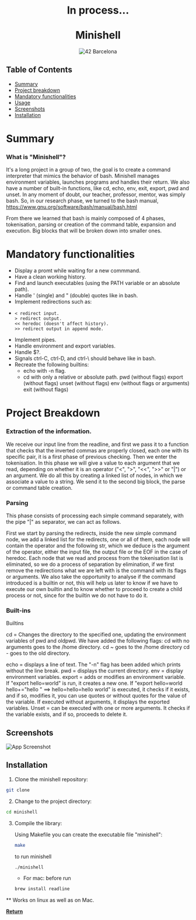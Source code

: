 <div align="center">
<h1 align="center">
    <br>In process...</br>
    <br>Minishell</br>
</h1>
<p align="center">
    <img src="https://img.shields.io/badge/Barcelona-100000?style=flat-square&logo=42&logoColor=white&labelColor=000000&color=000000" alt="42 Barcelona"/>
</p>
</div>

## Table of Contents
- [Summary](#-summary)
- [Project breakdown](#-projectbreakdown)
- [Mandatory functionalities](#-mandatoryfuncionalities)
- [Usage](#-usage)
- [Screenshots](#-screenshots)
- [Installation](#-installation)


# Summary

### What is "Minishell"?

It's a long project in a group of two, the goal is to create a command interpreter that mimics the behavior of bash. Minishell manages environment variables,
launches programs and handles their return. We also have a number of built-in functions, like cd, echo, env, exit, export, pwd and unset. In any moment of doubt, our teacher, professor, mentor, was simply bash. So, in our research phase, we turned to the bash manual, https://www.gnu.org/software/bash/manual/bash.html 

From there we learned that bash is mainly composed of 4 phases, tokenisation, parsing or creation of the command table, expansion and execution. Big blocks that will be broken down into smaller ones.

# Mandatory functionalities

- Display a promt while waiting for a new commmand.
- Have a clean working history.
- Find and launch executables (using the PATH variable or an absolute path).
- Handle ' (single) and " (double) quotes like in bash.
- Implement redirections such as:
-     < redirect input.
      > redirect output.
      << heredoc (doesn't affect history).
      >> redirect output in append mode.
- Implement pipes.
- Handle environment and export variables.
- Handle $?.
- Signals ctrl-C, ctrl-D, and ctrl-\ should behave like in bash.
- Recreate the following builtins:
  - echo with -n flag.
  - cd with only a relative or absolute path.
    pwd (without flags)
    export (without flags)
    unset (without flags)
    env (without flags or arguments)
    exit (without flags)


# Project Breakdown

### Extraction of the information.

We receive our input line from the readline, and first we pass it to a function that checks that the inverted commas are properly closed, each one with its specific pair, it is a first phase of previous checking. Then we enter the tokenisation. 
In this phase we will give a value to each argument that we read, depending on whether it is an operator ("<", ">", "<<", ">>" or "|") or an argument. We do all this by creating a linked list of nodes, in which we associate a value to a string. We send it to the second big block, the parse or command table creation.

### Parsing

This phase consists of processing each simple command separately, with the pipe "|" as separator, we can act as follows.

First we start by parsing the redirects, inside the new simple command node, we add a linked list for the redirects, one or all of them, each node will contain the operator and the following str, which we deduce is the argument of the operator, either the input file, the output file or the EOF in the case of heredoc. 
Each node that we read and process from the tokenisation list is eliminated, so we do a process of separation by elimination, if we first remove the redirections what we are left with is the command with its flags or arguments. 
We also take the opportunity to analyse if the command introduced is a builtin or not, this will help us later to know if we have to execute our own builtin and to know whether to proceed to create a child process or not, since for the builtin we do not have to do it.

### Built-ins

Builtins

cd = Changes the directory to the specified one, updating the environment variables of pwd and oldpwd. We have added the following flags:
    cd with no arguments goes to the /home directory.
    cd ~ goes to the /home directory
    cd - goes to the old directory.

echo = displays a line of text. The "-n" flag has been added which prints without the line break.
pwd = displays the current directory.
env = display environment variables.
export = adds or modifies an environment variable. If "export hello=world" is run, it creates a new one. If "export hello=world hello+="hello " ==> hello=hello=hello             world" is executed, it checks if it exists, and if so, modifies it, you can use quotes or without quotes for the value of the variable. If executed without arguments, it displays the exported variables.
Unset = can be executed with one or more arguments. It checks if the variable exists, and if so, proceeds to delete it.


## Screenshots

![App Screenshot](./screenshot.png)

## Installation

1. Clone the minishell repository:
```sh
git clone
```

2. Change to the project directory:
```sh
cd minishell
```

3. Compile the library:

    Using Makefile you can create the executable file "minishell":
    ```sh
    make
    ```
    to run minishell
    ```sh
    ./minishell
    ```
    * For mac: before run
    ```sh
    brew install readline
    ```
** Works on linux as well as on Mac.


[**Return**](#Top)
